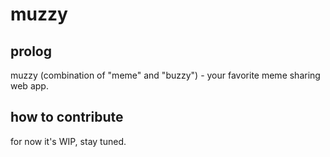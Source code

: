 # muzzy

## prolog

muzzy (combination of "meme" and "buzzy") - your favorite meme sharing web app.

## how to contribute

for now it's WIP, stay tuned.
